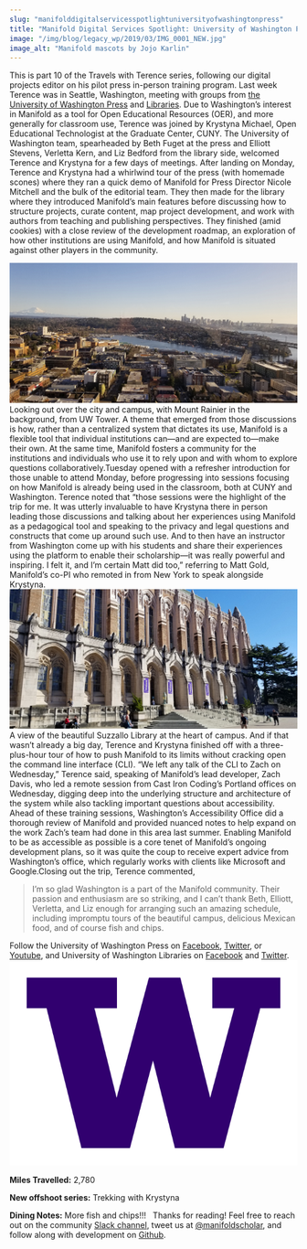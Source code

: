 ```yaml
---
slug: "manifolddigitalservicesspotlightuniversityofwashingtonpress"
title: "Manifold Digital Services Spotlight: University of Washington Press"
image: "/img/blog/legacy_wp/2019/03/IMG_0001_NEW.jpg"
image_alt: "Manifold mascots by Jojo Karlin"
---
```


This is part 10 of the Travels with Terence series, following our digital projects editor on his pilot press in-person training program. Last week Terence was in Seattle, Washington, meeting with groups from [the University of Washington Press](http://www.washington.edu/uwpress/) and [Libraries](http://www.lib.washington.edu/). Due to Washington’s interest in Manifold as a tool for Open Educational Resources (OER), and more generally for classroom use, Terence was joined by Krystyna Michael, Open Educational Technologist at the Graduate Center, CUNY. The University of Washington team, spearheaded by Beth Fuget at the press and Elliott Stevens, Verletta Kern, and Liz Bedford from the library side, welcomed Terence and Krystyna for a few days of meetings. After landing on Monday, Terence and Krystyna had a whirlwind tour of the press (with homemade scones) where they ran a quick demo of Manifold for Press Director Nicole Mitchell and the bulk of the editorial team. They then made for the library where they introduced Manifold’s main features before discussing how to structure projects, curate content, map project development, and work with authors from teaching and publishing perspectives. They finished (amid cookies) with a close review of the development roadmap, an exploration of how other institutions are using Manifold, and how Manifold is situated against other players in the community.

<!--truncate-->


[![""](/img/blog/legacy_wp/2019/03/uwtower.jpg)](/img/blog/legacy_wp/2019/03/uwtower.jpg) Looking out over the city and campus, with Mount Rainier in the background, from UW Tower. A theme that emerged from those discussions is how, rather than a centralized system that dictates its use, Manifold is a flexible tool that individual institutions can—and are expected to—make their own. At the same time, Manifold fosters a community for the institutions and individuals who use it to rely upon and with whom to explore questions collaboratively.Tuesday opened with a refresher introduction for those unable to attend Monday, before progressing into sessions focusing on how Manifold is already being used in the classroom, both at CUNY and Washington. Terence noted that “those sessions were the highlight of the trip for me. It was utterly invaluable to have Krystyna there in person leading those discussions and talking about her experiences using Manifold as a pedagogical tool and speaking to the privacy and legal questions and constructs that come up around such use. And to then have an instructor from Washington come up with his students and share their experiences using the platform to enable their scholarship—it was really powerful and inspiring. I felt it, and I’m certain Matt did too,” referring to Matt Gold, Manifold’s co-PI who remoted in from New York to speak alongside Krystyna.[![""](/img/blog/legacy_wp/2019/03/allen.jpg)](/img/blog/legacy_wp/2019/03/allen.jpg) A view of the beautiful Suzzallo Library at the heart of campus. And if that wasn’t already a big day, Terence and Krystyna finished off with a three-plus-hour tour of how to push Manifold to its limits without cracking open the command line interface (CLI). “We left any talk of the CLI to Zach on Wednesday,” Terence said, speaking of Manifold’s lead developer, Zach Davis, who led a remote session from Cast Iron Coding’s Portland offices on Wednesday, digging deep into the underlying structure and architecture of the system while also tackling important questions about accessibility. Ahead of these training sessions, Washington’s Accessibility Office did a thorough review of Manifold and provided nuanced notes to help expand on the work Zach’s team had done in this area last summer. Enabling Manifold to be as accessible as possible is a core tenet of Manifold’s ongoing development plans, so it was quite the coup to receive expert advice from Washington’s office, which regularly works with clients like Microsoft and Google.Closing out the trip, Terence commented,

> I’m so glad Washington is a part of the Manifold community. Their passion and enthusiasm are so striking, and I can’t thank Beth, Elliott, Verletta, and Liz enough for arranging such an amazing schedule, including impromptu tours of the beautiful campus, delicious Mexican food, and of course fish and chips.

Follow the University of Washington Press on&nbsp;[Facebook](https://www.facebook.com/UniversityofWashingtonPress/), [Twitter](http://twitter.com/UWAPress/), or [Youtube](http://www.youtube.com/user/UWashingtonPress), and University of Washington Libraries on [Facebook](https://www.facebook.com/uwlibraries) and [Twitter](https://twitter.com/uwlibraries).[![](/img/blog/legacy_wp/2019/03/Washington_W@4x.png)](/img/blog/legacy_wp/2019/03/Washington_W@4x.png)

**Miles Travelled:** 2,780

**New offshoot series:** Trekking with Krystyna

**Dining Notes:** More fish and chips!!! &nbsp; Thanks for reading! Feel free to reach out on the community [Slack channel](https://manifold-slackin.herokuapp.com/), tweet us at [@manifoldscholar](https://twitter.com/ManifoldScholar), and follow along with development on [Github](https://github.com/ManifoldScholar/manifold).

